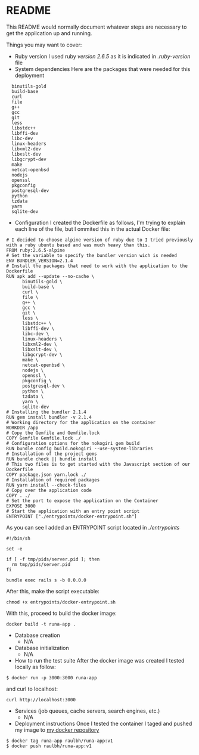 # README

This README would normally document whatever steps are necessary to get the
application up and running.

Things you may want to cover:

* Ruby version
  I used ruby *version 2.6.5* as it is indicated in *.ruby-version* file
* System dependencies
  Here are the packages that were needed for this deployment
```
  binutils-gold 
  build-base 
  curl 
  file 
  g++ 
  gcc 
  git 
  less 
  libstdc++
  libffi-dev 
  libc-dev 
  linux-headers
  libxml2-dev
  libxslt-dev 
  libgcrypt-dev 
  make 
  netcat-openbsd 
  nodejs 
  openssl 
  pkgconfig 
  postgresql-dev 
  python
  tzdata 
  yarn 
  sqlite-dev
```

* Configuration
  I created the Dockerfile as follows, I'm trying to explain each line of the file, but I ommited this in the actual Docker file:
```
# I decided to choose alpine version of ruby due to I tried previously with a ruby ubuntu based and was much heavy than this.
FROM ruby:2.6.5-alpine
# Set the variable to specify the bundler version wich is needed
ENV BUNDLER_VERSION=2.1.4
# Install the packages that need to work with the application to the Dockerfile
RUN apk add --update --no-cache \
      binutils-gold \
      build-base \
      curl \
      file \
      g++ \
      gcc \
      git \
      less \
      libstdc++ \
      libffi-dev \
      libc-dev \
      linux-headers \
      libxml2-dev \
      libxslt-dev \
      libgcrypt-dev \
      make \
      netcat-openbsd \
      nodejs \
      openssl \
      pkgconfig \
      postgresql-dev \
      python \
      tzdata \
      yarn \
      sqlite-dev
# Installing the bundler 2.1.4
RUN gem install bundler -v 2.1.4
# Working directory for the application on the container
WORKDIR /app
# Copy the Gemfile and Gemfile.lock
COPY Gemfile Gemfile.lock ./
# Configuration options for the nokogiri gem build
RUN bundle config build.nokogiri --use-system-libraries
# Installation of the project gems
RUN bundle check || bundle install
# This two files is to get started with the Javascript section of our Dockerfile
COPY package.json yarn.lock ./
# Installation of required packages
RUN yarn install --check-files
# Copy over the application code
COPY . ./
# Set the port to expose the application on the Container
EXPOSE 3000
# Start the application with an entry point script
ENTRYPOINT ["./entrypoints/docker-entrypoint.sh"]
```
As you can see I added an ENTRYPOINT script located in *./entrypoints*
```
#!/bin/sh

set -e

if [ -f tmp/pids/server.pid ]; then
  rm tmp/pids/server.pid
fi

bundle exec rails s -b 0.0.0.0
```
After this, make the script executable:
```
chmod +x entrypoints/docker-entrypoint.sh
```

With this, proceed to build the docker image:
```
docker build -t runa-app .
```

* Database creation
  * N/A
* Database initialization
  * N/A
* How to run the test suite
   After the docker image was created I tested locally as follow:
```
$ docker run -p 3000:3000 runa-app
```
and curl to localhost:
```
curl http://localhost:3000
```
* Services (job queues, cache servers, search engines, etc.)
  * N/A
* Deployment instructions
    Once I tested the container I taged and pushed my image to [my docker repository](https://hub.docker.com/r/raulbh/runa-app "my docker repository")
```
$ docker tag runa-app raulbh/runa-app:v1
$ docker push raulbh/runa-app:v1
```
